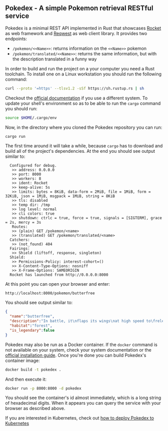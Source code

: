 Pokedex - A simple Pokemon retrieval RESTful service
----------------------------------------------------

Pokedex is a minimal REST API implemented in Rust that showcases
[Rocket](https://github.com/SergioBenitez/Rocket) as web framework and
[Reqwest](https://github.com/seanmonstar/reqwest) as web client library. It provides two endpoints:

- `/pokemon/<<Name>>`: returns information on the `<<Name>>` pokemon
- `/pokemon/translated/<<Name>>`: returns the same information, but with the description translated
  in a funny way

In order to build and run the project on a your computer you need a Rust toolchain. To install one
on a Linux workstation you should run the following command:

```bash
curl --proto '=https' --tlsv1.2 -sSf https://sh.rustup.rs | sh
```

Checkout the [official documentation](https://forge.rust-lang.org/infra/other-installation-methods.html)
if you use a different system. To update your shell's environment so as to be able to run the
`cargo` command you should run:

```bash
source $HOME/.cargo/env
```

Now, in the directory where you cloned the Pokedex repository you can run:

```bash
cargo run
```

The first time around it will take a while, because `cargo` has to download and build all of the
project's dependencies. At the end you should see output similar to:

```
  Configured for debug.
   >> address: 0.0.0.0
   >> port: 8000
   >> workers: 8
   >> ident: Rocket
   >> keep-alive: 5s
   >> limits: bytes = 8KiB, data-form = 2MiB, file = 1MiB, form = 32KiB, json = 1MiB, msgpack = 1MiB, string = 8KiB
   >> tls: disabled
   >> temp dir: /tmp
   >> log level: normal
   >> cli colors: true
   >> shutdown: ctrlc = true, force = true, signals = [SIGTERM], grace = 2s, mercy = 3s
   Routes:
   >> (plain) GET /pokemon/<name>
   >> (translated) GET /pokemon/translated/<name>
  Catchers:
   >> (not_found) 404
  Fairings:
   >> Shield (liftoff, response, singleton)
  Shield:
   >> Permissions-Policy: interest-cohort=()
   >> X-Content-Type-Options: nosniff
   >> X-Frame-Options: SAMEORIGIN
  Rocket has launched from http://0.0.0.0:8000
```

At this point you can open your browser and enter:

```
http://localhost:8000/pokemon/butterfree
```

You should see output similar to:

```json
{
  "name":"butterfree",
  "description":"In battle, it\nflaps its wings\nat high speed to\frelease highly\ntoxic dust into\nthe air.",
  "habitat":"forest",
  "is_legendary":false
}
```

Pokedex may also be run as a Docker container. If the `docker` command is not available on your
system, check your system documentation or the
[official installation guide](https://docs.docker.com/get-docker/). Once you're done you can build
Pokedex's container image:

```bash
docker build -t pokedex .
```

And then execute it:

```bash
docker run -p 8000:8000 -d pokedex
```

You should see the container's id almost immediately, which is a long string of hexadecimal digits.
When it appears you can query the service with your browser as described above.

If you are interested in Kubernetes, check out [how to deploy Pokedex to Kubernetes](kubernetes)
